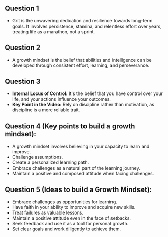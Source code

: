 ## Question 1
- Grit is the unwavering dedication and resilience towards long-term goals. It involves persistence, stamina, and relentless effort over years, treating life as a marathon, not a sprint.

## Question 2
- A growth mindset is the belief that abilities and intelligence can be developed through consistent effort, learning, and perseverance.

## Question 3
- **Internal Locus of Control:** It's the belief that you have control over your life, and your actions influence your outcomes.
- **Key Point in the Video:** Rely on discipline rather than motivation, as discipline is a more reliable trait.

## Question 4 (Key points to build a growth mindset):
- A growth mindset involves believing in your capacity to learn and improve.
- Challenge assumptions.
- Create a personalized learning path.
- Embrace challenges as a natural part of the learning journey.
- Maintain a positive and composed attitude when facing challenges.

## Question 5 (Ideas to build a Growth Mindset):
- Embrace challenges as opportunities for learning.
- Have faith in your ability to improve and acquire new skills.
- Treat failures as valuable lessons.
- Maintain a positive attitude even in the face of setbacks.
- Seek feedback and use it as a tool for personal growth.
- Set clear goals and work diligently to achieve them.
